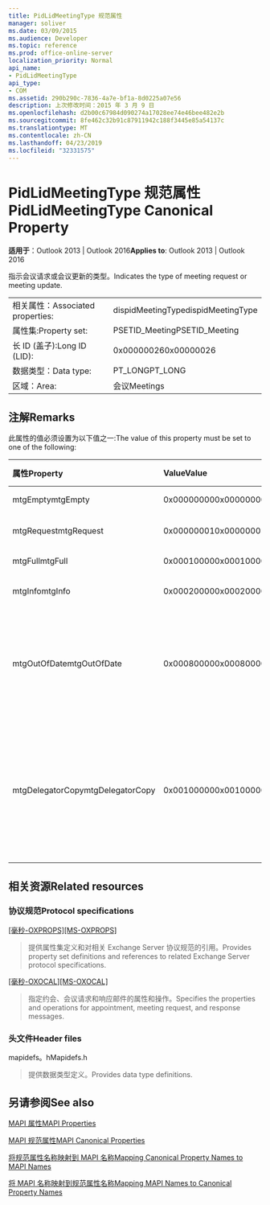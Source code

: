 ```yaml
---
title: PidLidMeetingType 规范属性
manager: soliver
ms.date: 03/09/2015
ms.audience: Developer
ms.topic: reference
ms.prod: office-online-server
localization_priority: Normal
api_name:
- PidLidMeetingType
api_type:
- COM
ms.assetid: 290b290c-7836-4a7e-bf1a-8d0225a07e56
description: 上次修改时间：2015 年 3 月 9 日
ms.openlocfilehash: d2b00c67984d090274a17028ee74e46bee482e2b
ms.sourcegitcommit: 8fe462c32b91c87911942c188f3445e85a54137c
ms.translationtype: MT
ms.contentlocale: zh-CN
ms.lasthandoff: 04/23/2019
ms.locfileid: "32331575"
---
```

# <a name="pidlidmeetingtype-canonical-property"></a><span data-ttu-id="48680-103">PidLidMeetingType 规范属性</span><span class="sxs-lookup"><span data-stu-id="48680-103">PidLidMeetingType Canonical Property</span></span>

  
  
<span data-ttu-id="48680-104">**适用于**：Outlook 2013 | Outlook 2016</span><span class="sxs-lookup"><span data-stu-id="48680-104">**Applies to**: Outlook 2013 | Outlook 2016</span></span> 
  
<span data-ttu-id="48680-105">指示会议请求或会议更新的类型。</span><span class="sxs-lookup"><span data-stu-id="48680-105">Indicates the type of meeting request or meeting update.</span></span>
  
|||
|:-----|:-----|
|<span data-ttu-id="48680-106">相关属性：</span><span class="sxs-lookup"><span data-stu-id="48680-106">Associated properties:</span></span>  <br/> |<span data-ttu-id="48680-107">dispidMeetingType</span><span class="sxs-lookup"><span data-stu-id="48680-107">dispidMeetingType</span></span>  <br/> |
|<span data-ttu-id="48680-108">属性集:</span><span class="sxs-lookup"><span data-stu-id="48680-108">Property set:</span></span>  <br/> |<span data-ttu-id="48680-109">PSETID_Meeting</span><span class="sxs-lookup"><span data-stu-id="48680-109">PSETID_Meeting</span></span>  <br/> |
|<span data-ttu-id="48680-110">长 ID (盖子):</span><span class="sxs-lookup"><span data-stu-id="48680-110">Long ID (LID):</span></span>  <br/> |<span data-ttu-id="48680-111">0x00000026</span><span class="sxs-lookup"><span data-stu-id="48680-111">0x00000026</span></span>  <br/> |
|<span data-ttu-id="48680-112">数据类型：</span><span class="sxs-lookup"><span data-stu-id="48680-112">Data type:</span></span>  <br/> |<span data-ttu-id="48680-113">PT_LONG</span><span class="sxs-lookup"><span data-stu-id="48680-113">PT_LONG</span></span>  <br/> |
|<span data-ttu-id="48680-114">区域：</span><span class="sxs-lookup"><span data-stu-id="48680-114">Area:</span></span>  <br/> |<span data-ttu-id="48680-115">会议</span><span class="sxs-lookup"><span data-stu-id="48680-115">Meetings</span></span>  <br/> |
   
## <a name="remarks"></a><span data-ttu-id="48680-116">注解</span><span class="sxs-lookup"><span data-stu-id="48680-116">Remarks</span></span>

<span data-ttu-id="48680-117">此属性的值必须设置为以下值之一:</span><span class="sxs-lookup"><span data-stu-id="48680-117">The value of this property must be set to one of the following:</span></span>
  
|<span data-ttu-id="48680-118">**属性**</span><span class="sxs-lookup"><span data-stu-id="48680-118">**Property**</span></span>|<span data-ttu-id="48680-119">**Value**</span><span class="sxs-lookup"><span data-stu-id="48680-119">**Value**</span></span>|<span data-ttu-id="48680-120">**说明**</span><span class="sxs-lookup"><span data-stu-id="48680-120">**Description**</span></span>|
|:-----|:-----|:-----|
|<span data-ttu-id="48680-121">mtgEmpty</span><span class="sxs-lookup"><span data-stu-id="48680-121">mtgEmpty</span></span>  <br/> |<span data-ttu-id="48680-122">0x00000000</span><span class="sxs-lookup"><span data-stu-id="48680-122">0x00000000</span></span>  <br/> |<span data-ttu-id="48680-123">发生.</span><span class="sxs-lookup"><span data-stu-id="48680-123">Unspecified.</span></span>  <br/> |
|<span data-ttu-id="48680-124">mtgRequest</span><span class="sxs-lookup"><span data-stu-id="48680-124">mtgRequest</span></span>  <br/> |<span data-ttu-id="48680-125">0x00000001</span><span class="sxs-lookup"><span data-stu-id="48680-125">0x00000001</span></span>  <br/> |<span data-ttu-id="48680-126">初始会议请求。</span><span class="sxs-lookup"><span data-stu-id="48680-126">Initial meeting request.</span></span>  <br/> |
|<span data-ttu-id="48680-127">mtgFull</span><span class="sxs-lookup"><span data-stu-id="48680-127">mtgFull</span></span>  <br/> |<span data-ttu-id="48680-128">0x00010000</span><span class="sxs-lookup"><span data-stu-id="48680-128">0x00010000</span></span>  <br/> |<span data-ttu-id="48680-129">完全更新。</span><span class="sxs-lookup"><span data-stu-id="48680-129">Full update.</span></span>  <br/> |
|<span data-ttu-id="48680-130">mtgInfo</span><span class="sxs-lookup"><span data-stu-id="48680-130">mtgInfo</span></span>  <br/> |<span data-ttu-id="48680-131">0x00020000</span><span class="sxs-lookup"><span data-stu-id="48680-131">0x00020000</span></span>  <br/> |<span data-ttu-id="48680-132">信息更新。</span><span class="sxs-lookup"><span data-stu-id="48680-132">Informational update.</span></span>  <br/> |
|<span data-ttu-id="48680-133">mtgOutOfDate</span><span class="sxs-lookup"><span data-stu-id="48680-133">mtgOutOfDate</span></span>  <br/> |<span data-ttu-id="48680-134">0x00080000</span><span class="sxs-lookup"><span data-stu-id="48680-134">0x00080000</span></span>  <br/> |<span data-ttu-id="48680-135">在此之后收到一个更新的会议请求或会议更新。</span><span class="sxs-lookup"><span data-stu-id="48680-135">A newer meeting request or meeting update was received after this one.</span></span>  <br/> |
|<span data-ttu-id="48680-136">mtgDelegatorCopy</span><span class="sxs-lookup"><span data-stu-id="48680-136">mtgDelegatorCopy</span></span>  <br/> |<span data-ttu-id="48680-137">0x00100000</span><span class="sxs-lookup"><span data-stu-id="48680-137">0x00100000</span></span>  <br/> |<span data-ttu-id="48680-138">这是在代理人处理与会议相关的对象时在代理者的副本上设置的。</span><span class="sxs-lookup"><span data-stu-id="48680-138">This is set on the delegator's copy when a delegate handles meeting-related objects.</span></span>  <br/> |
   
## <a name="related-resources"></a><span data-ttu-id="48680-139">相关资源</span><span class="sxs-lookup"><span data-stu-id="48680-139">Related resources</span></span>

### <a name="protocol-specifications"></a><span data-ttu-id="48680-140">协议规范</span><span class="sxs-lookup"><span data-stu-id="48680-140">Protocol specifications</span></span>

<span data-ttu-id="48680-141">[[毫秒-OXPROPS]](https://msdn.microsoft.com/library/f6ab1613-aefe-447d-a49c-18217230b148%28Office.15%29.aspx)</span><span class="sxs-lookup"><span data-stu-id="48680-141">[[MS-OXPROPS]](https://msdn.microsoft.com/library/f6ab1613-aefe-447d-a49c-18217230b148%28Office.15%29.aspx)</span></span>
  
> <span data-ttu-id="48680-142">提供属性集定义和对相关 Exchange Server 协议规范的引用。</span><span class="sxs-lookup"><span data-stu-id="48680-142">Provides property set definitions and references to related Exchange Server protocol specifications.</span></span>
    
<span data-ttu-id="48680-143">[[毫秒-OXOCAL]](https://msdn.microsoft.com/library/09861fde-c8e4-4028-9346-e7c214cfdba1%28Office.15%29.aspx)</span><span class="sxs-lookup"><span data-stu-id="48680-143">[[MS-OXOCAL]](https://msdn.microsoft.com/library/09861fde-c8e4-4028-9346-e7c214cfdba1%28Office.15%29.aspx)</span></span>
  
> <span data-ttu-id="48680-144">指定约会、会议请求和响应邮件的属性和操作。</span><span class="sxs-lookup"><span data-stu-id="48680-144">Specifies the properties and operations for appointment, meeting request, and response messages.</span></span>
    
### <a name="header-files"></a><span data-ttu-id="48680-145">头文件</span><span class="sxs-lookup"><span data-stu-id="48680-145">Header files</span></span>

<span data-ttu-id="48680-146">mapidefs。h</span><span class="sxs-lookup"><span data-stu-id="48680-146">Mapidefs.h</span></span>
  
> <span data-ttu-id="48680-147">提供数据类型定义。</span><span class="sxs-lookup"><span data-stu-id="48680-147">Provides data type definitions.</span></span>
    
## <a name="see-also"></a><span data-ttu-id="48680-148">另请参阅</span><span class="sxs-lookup"><span data-stu-id="48680-148">See also</span></span>



[<span data-ttu-id="48680-149">MAPI 属性</span><span class="sxs-lookup"><span data-stu-id="48680-149">MAPI Properties</span></span>](mapi-properties.md)
  
[<span data-ttu-id="48680-150">MAPI 规范属性</span><span class="sxs-lookup"><span data-stu-id="48680-150">MAPI Canonical Properties</span></span>](mapi-canonical-properties.md)
  
[<span data-ttu-id="48680-151">将规范属性名称映射到 MAPI 名称</span><span class="sxs-lookup"><span data-stu-id="48680-151">Mapping Canonical Property Names to MAPI Names</span></span>](mapping-canonical-property-names-to-mapi-names.md)
  
[<span data-ttu-id="48680-152">将 MAPI 名称映射到规范属性名称</span><span class="sxs-lookup"><span data-stu-id="48680-152">Mapping MAPI Names to Canonical Property Names</span></span>](mapping-mapi-names-to-canonical-property-names.md)

